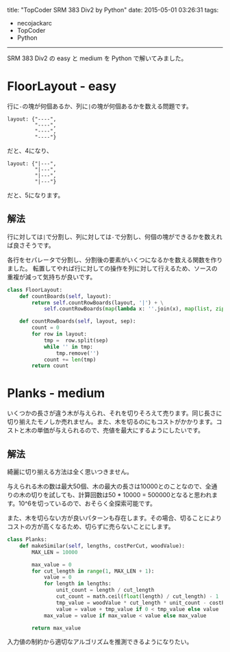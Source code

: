 title: "TopCoder SRM 383 Div2 by Python"
date: 2015-05-01 03:26:31
tags:
- necojackarc
- TopCoder
- Python
---

SRM 383 Div2 の easy と medium を Python で解いてみました。

# FloorLayout - easy
行に`-`の塊が何個あるか、列に`|`の塊が何個あるかを数える問題です。

```
layout: {"----",
         "----",
         "----",
         "----"}
```

だと、4になり、

```
layout: {"|---",
         "|---",
         "|---",
         "|---"}
```

だと、5になります。

## 解法
行に対しては`|`で分割し、列に対しては`-`で分割し、何個の塊ができるかを数えれば良さそうです。

各行をセパレータで分割し、分割後の要素がいくつになるかを数える関数を作りました。
転置してやれば行に対しての操作を列に対して行えるため、ソースの重複が減って気持ちが良いです。

```python
class FloorLayout:
    def countBoards(self, layout):
        return self.countRowBoards(layout, '|') + \
            self.countRowBoards(map(lambda x: ''.join(x), map(list, zip(*layout))), '-')

    def countRowBoards(self, layout, sep):
        count = 0
        for row in layout:
            tmp =  row.split(sep)
            while '' in tmp:
                tmp.remove('')
            count += len(tmp)
        return count
```

# Planks - medium
いくつかの長さが違う木が与えられ、それを切りそろえて売ります。同じ長さに切り揃えたモノしか売れません。また、木を切るのにもコストがかかります。コストと木の単価が与えられるので、売値を最大にするようにしたいです。

## 解法
綺麗に切り揃える方法は全く思いつきません。

与えられる木の数は最大50個、木の最大の長さは10000とのことなので、全通りの木の切りを試しても、計算回数は50 * 10000 = 500000となると思われます。10^6を切っているので、おそらく全探索可能です。

また、木を切らない方が良いパターンも存在します。その場合、切ることによりコストの方が高くなるため、切らずに売らないことにします。

```Python
class Planks:
    def makeSimilar(self, lengths, costPerCut, woodValue):
        MAX_LEN = 10000

        max_value = 0
        for cut_length in range(1, MAX_LEN + 1):
            value = 0
            for length in lengths:
                unit_count = length / cut_length
                cut_count = math.ceil(float(length) / cut_length) - 1
                tmp_value = woodValue * cut_length * unit_count - costPerCut * cut_count
                value = value + tmp_value if 0 < tmp_value else value
            max_value = value if max_value < value else max_value

        return max_value
```

入力値の制約から適切なアルゴリズムを推測できるようになりたい。
